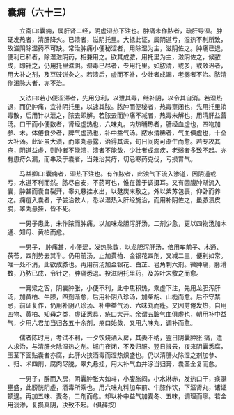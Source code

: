 ## 囊痈（六十三）


&emsp;&emsp;立斋曰∶囊痈，属肝肾二经，阴虚湿热下注也。肿痛未作脓者，疏肝导湿。肿硬发热者，清肝降火。已溃者，滋阴托里。大抵此证，属阴道亏，湿热不利所致，故滋阴除湿药不可缺。常治肿痛小便秘涩者，用除湿为主，滋阴佐之。肿痛已退，便利已和者，除湿滋阴药，相兼用之。欲其成脓，用托里为主，滋阴佐之，候脓成，即针之，仍用托里滋阴。湿毒已尽者，专用托里。如脓清，或多，或敛迟者，用大补之剂，及豆豉饼灸之。若溃后，虚而不补，少壮者成漏，老弱者不治。脓清作渴脉大者，亦不治。

&emsp;&emsp;又法曰∶若小便涩滞者，先用分利，以泄其毒，继补阴，以令其自消。若湿热退，而仍肿痛，宜补阴托里，以速其脓。脓肿而便秘者，热毒壅闭也，先用托里消毒散，后用针以泄之，脓去即解。若脓去而肿痛不减者，热毒未解也，用清肝益营汤。口干而小便数者，肾经虚热也，六味丸。内热晡热者，肝经血虚也，四物加参、术。体倦食少者，脾气虚热也，补中益气汤。脓水清稀者，气血俱虚也，十全大补汤。此证虽大溃，而睾丸悬露，治得其法，旬日间肉可渐生而愈。若专攻其疮，阴道益虚，则肿者不能溃，溃者不能敛，少壮者成痼疾，老弱者多致不起。亦有患痔久漏，而串及于囊者，当兼治其痔，切忌寒药克伐，亏损胃气。

&emsp;&emsp;马益卿曰∶囊痈者，湿热下注也。有作脓者，此浊气下流入渗道，因阴道或亏，水道不利而然。脓尽自安，不药可也，惟在善于调摄耳。又有因腹肿渐流入囊，肿甚而囊自裂开，睾丸悬挂水出，以麸炭末敷之，外以紫苏包裹，仰卧而养之。痈疽入囊者，予尝治数人，悉以湿热入肝经施治，而用补阴佐之，虽脓溃皮脱，睾丸悬挂，皆不死。

&emsp;&emsp;一男子患此，未作脓而肿痛，以加味龙胆泻肝汤，二剂少愈，更以四物汤加木通、知母、黄柏而愈。

&emsp;&emsp;一男子， 肿痛甚，小便涩，发热脉数，以龙胆泻肝汤，倍用车前子、木通、茯苓，四剂势去其半。仍用前汤，止加黄柏、金银花四剂，又减二三，便利如常。唯一处不消，此欲成脓也。再用前汤加金银花、白芷、皂角刺六剂。微肿痛，脉滑数，乃脓已成，令针之，肿痛悉退。投滋阴托里药，及苏叶末敷之而愈。

&emsp;&emsp;一膏粱之客，阴囊肿胀，小便不利，此中焦积热，乘虚下注，先用龙胆泻肝汤，加黄柏、牛膝，四剂渐愈，后用补阴八珍汤，加柴胡、山栀而愈。后不守禁忌，前证复作，仍用补阴八珍汤、补中益气汤、六味丸而痊。又因劳倦发热，自用四物、黄柏、知母之类，虚证悉具，疮口大开。余谓五脏气血俱虚也，朝用补中益气，夕用六君加当归各五十余剂，疮口始敛，又用六味丸，调补而愈。

&emsp;&emsp;儒者陈时用，考试不利，一夕饮烧酒入房，其妻不纳，翌日阴囊肿胀 痛，遣人求治，与清肝火除湿热之剂。城门夜闭，不及归服。翌日报云，夜来阴囊悉腐，玉茎下面贴囊者亦腐，此肝火挟酒毒而湿热炽盛也。仍以清肝火除湿之剂加参、 、归、术四剂，腐肉尽脱，睾丸悬挂，用大补气血并涂当归膏，囊茎全复而愈。

&emsp;&emsp;一男子，醉而入房，阴囊肿胀大如斗，小腹胀闷，小水淋赤，发热口干，痰涎壅盛，此膀胱阴虚，酒毒所乘也。用六味丸料加车前、牛膝作饮，下滋肾丸，诸证顿退。再加五味、麦冬，二剂而愈。却以补中益气加麦冬、五味，调理而瘳。若全用淡渗，复损真阴，决致不起。（俱薛按）

